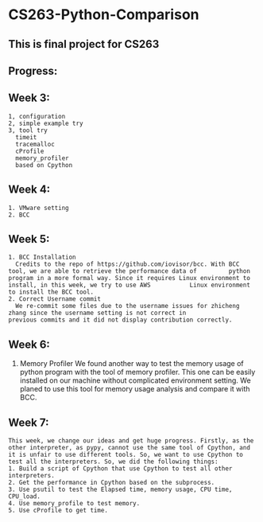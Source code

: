 # CS263-Python-Comparison

## This is final project for CS263

## Progress:
  ## Week 3:

    1, configuration
    2, simple example try
    3, tool try
      timeit
      tracemalloc
      cProfile
      memory_profiler
      based on Cpython


  ## Week 4:
  
    1. VMware setting
    2. BCC
   
  ## Week 5:
    1. BCC Installation
      Credits to the repo of https://github.com/iovisor/bcc. With BCC tool, we are able to retrieve the performance data of         python program in a more formal way. Since it requires Linux environment to install, in this week, we try to use AWS           Linux environment to install the BCC tool.
    2. Correct Username commit
      We re-commit some files due to the username issues for zhicheng zhang since the username setting is not correct in             previous commits and it did not display contribution correctly.
   
   ## Week 6:
   1. Memory Profiler
       We found another way to test the memory usage of python program with the tool of memory profiler. This one can be easily installed on our machine without complicated environment setting. We planed to use this tool for memory usage analysis and compare it with BCC.

   ## Week 7:
	This week, we change our ideas and get huge progress. Firstly, as the other interpreter, as pypy, cannot use the same tool of Cpython, and it is unfair to use different tools. So, we want to use Cpython to test all the interpreters. So, we did the following things:
	1. Build a script of Cpython that use Cpython to test all other interpreters.
	2. Get the performance in Cpython based on the subprocess.
	3. Use psutil to test the Elapsed time, memory usage, CPU time, CPU_load.
	4. Use memory_profile to test memory.
	5. Use cProfile to get time.

       

